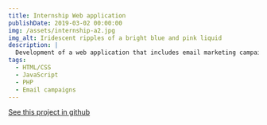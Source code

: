 ```yaml
---
title: Internship Web application
publishDate: 2019-03-02 00:00:00
img: /assets/internship-a2.jpg
img_alt: Iridescent ripples of a bright blue and pink liquid
description: |
  Development of a web application that includes email marketing campaigns.
tags:
  - HTML/CSS
  - JavaScript
  - PHP
  - Email campaigns
---
```


<a href="https://github.com/Thorwig/Internship-WebAPP-A2">See this project in github</a>
<!-- DONT FORGET TO USE FORMATTING THIS IS MARKDOWN ## Level-two heading -->
